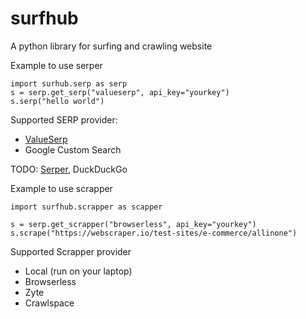# surfhub
A python library for surfing and crawling website


Example to use serper

```
import surhub.serp as serp
s = serp.get_serp("valueserp", api_key="yourkey")
s.serp("hello world")
```

Supported SERP provider:
  * [ValueSerp](https://valueserp.com/)
  * Google Custom Search

TODO: [Serper](https://serper.dev/), DuckDuckGo


Example to use scrapper

```
import surfhub.scrapper as scapper

s = serp.get_scrapper("browserless", api_key="yourkey")
s.scrape("https://webscraper.io/test-sites/e-commerce/allinone")
```

Supported Scrapper provider
  * Local (run on your laptop)
  * Browserless
  * Zyte
  * Crawlspace
